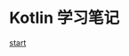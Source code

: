 # Kotlin 学习笔记

[start](https://github.com/OrangeGeeker/LearningNotes/blob/master/kotlin/01-start.md)
